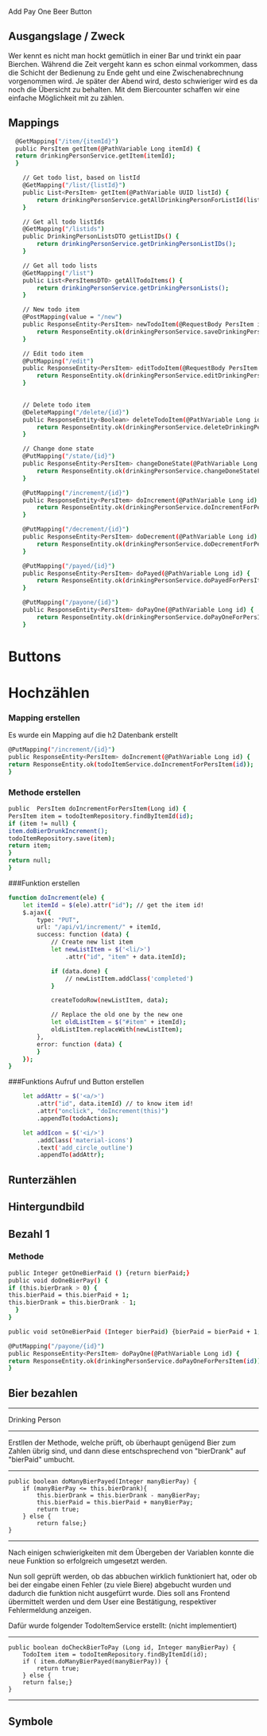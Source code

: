 Add Pay One Beer Button




## Ausgangslage / Zweck
Wer kennt es nicht man hockt gemütlich in einer Bar und trinkt ein paar Bierchen. 
Während die Zeit vergeht kann es schon einmal vorkommen, dass die Schicht der Bedienung 
zu Ende geht und eine Zwischenabrechnung vorgenommen wird. Je später der Abend wird, desto schwieriger wird es da noch die Übersicht zu behalten. Mit dem Biercounter schaffen wir eine einfache Möglichkeit 
mit zu zählen.

## Mappings



```bash
  @GetMapping("/item/{itemId}")
  public PersItem getItem(@PathVariable Long itemId) {
  return drinkingPersonService.getItem(itemId);
  }
```

```bash
    // Get todo list, based on listId
    @GetMapping("/list/{listId}")
    public List<PersItem> getItem(@PathVariable UUID listId) {
        return drinkingPersonService.getAllDrinkingPersonForListId(listId);
    }
```    
```bash
    // Get all todo listIds
    @GetMapping("/listids")
    public DrinkingPersonListsDTO getListIDs() {
        return drinkingPersonService.getDrinkingPersonListIDs();
    }
```    
```bash
    // Get all todo lists
    @GetMapping("/list")
    public List<PersItemsDTO> getAllTodoItems() {
        return drinkingPersonService.getDrinkingPersonLists();
    }
```
```bash
    // New todo item
    @PostMapping(value = "/new")
    public ResponseEntity<PersItem> newTodoItem(@RequestBody PersItem item) {
        return ResponseEntity.ok(drinkingPersonService.saveDrinkingPerson(item));
    }
```    

```bash
    // Edit todo item
    @PutMapping("/edit")
    public ResponseEntity<PersItem> editTodoItem(@RequestBody PersItem item) {
        return ResponseEntity.ok(drinkingPersonService.editDrinkingPerson(item));
    }
    
```
```bash
    // Delete todo item
    @DeleteMapping("/delete/{id}")
    public ResponseEntity<Boolean> deleteTodoItem(@PathVariable Long id) {
        return ResponseEntity.ok(drinkingPersonService.deleteDrinkingPerson(id));
    }
```
```bash
    // Change done state
    @PutMapping("/state/{id}")
    public ResponseEntity<PersItem> changeDoneState(@PathVariable Long id) {
        return ResponseEntity.ok(drinkingPersonService.changeDoneStateForDrinkingPerson(id));
    }
```
```bash
    @PutMapping("/increment/{id}")
    public ResponseEntity<PersItem> doIncrement(@PathVariable Long id) {
        return ResponseEntity.ok(drinkingPersonService.doIncrementForPersItem(id));
    }
```    


```bash
    @PutMapping("/decrement/{id}")
    public ResponseEntity<PersItem> doDecrement(@PathVariable Long id) {
        return ResponseEntity.ok(drinkingPersonService.doDecrementForPersItem(id));
    }
```    

```bash
    @PutMapping("/payed/{id}")
    public ResponseEntity<PersItem> doPayed(@PathVariable Long id) {
        return ResponseEntity.ok(drinkingPersonService.doPayedForPersItem(id));
    }
```
```bash
    @PutMapping("/payone/{id}")
    public ResponseEntity<PersItem> doPayOne(@PathVariable Long id) {
        return ResponseEntity.ok(drinkingPersonService.doPayOneForPersItem(id));
    }
```



# Buttons

# Hochzählen

### Mapping erstellen

Es wurde ein Mapping auf die h2 Datenbank erstellt 

```bash
@PutMapping("/increment/{id}")
public ResponseEntity<PersItem> doIncrement(@PathVariable Long id) {
return ResponseEntity.ok(todoItemService.doIncrementForPersItem(id));
}
```

### Methode erstellen



```bash
public  PersItem doIncrementForPersItem(Long id) {
PersItem item = todoItemRepository.findByItemId(id);
if (item != null) {
item.doBierDrunkIncrement();
todoItemRepository.save(item);
return item;
}
return null;
}
```
###Funktion erstellen

```bash
function doIncrement(ele) {
    let itemId = $(ele).attr("id"); // get the item id!
    $.ajax({
        type: "PUT",
        url: "/api/v1/increment/" + itemId,
        success: function (data) {
            // Create new list item
            let newListItem = $('<li/>')
                .attr("id", "item" + data.itemId);

            if (data.done) {
                // newListItem.addClass('completed')
            }

            createTodoRow(newListItem, data);

            // Replace the old one by the new one
            let oldListItem = $("#item" + itemId);
            oldListItem.replaceWith(newListItem);
        },
        error: function (data) {
        }
    });
}
```

###Funktions Aufruf und Button erstellen
```bash
    let addAttr = $('<a/>')
        .attr("id", data.itemId) // to know item id!
        .attr("onclick", "doIncrement(this)")
        .appendTo(todoActions);

    let addIcon = $('<i/>')
        .addClass('material-icons')
        .text('add_circle_outline')
        .appendTo(addAttr);
```
## Runterzählen

## Hintergundbild

## Bezahl 1
### Methode
```bash
public Integer getOneBierPaid () {return bierPaid;}
public void doOneBierPay() {
if (this.bierDrank > 0) {
this.bierPaid = this.bierPaid + 1;
this.bierDrank = this.bierDrank - 1;
  }
}
```
```bash
public void setOneBierPaid (Integer bierPaid) {bierPaid = bierPaid + 1; bierDrank = bierDrank -1;}
```
```bash
@PutMapping("/payone/{id}")
public ResponseEntity<PersItem> doPayOne(@PathVariable Long id) {
return ResponseEntity.ok(drinkingPersonService.doPayOneForPersItem(id));
}
```
## Bier bezahlen

******************************************************
Drinking Person
***********************************************

Erstllen der Methode, welche prüft, ob überhaupt genügend Bier zum Zahlen übrig sind, und dann diese entschsprechend von "bierDrank" auf "bierPaid" umbucht.



***********************************************************

    public boolean doManyBierPayed(Integer manyBierPay) {
        if (manyBierPay <= this.bierDrank){
            this.bierDrank = this.bierDrank - manyBierPay;
            this.bierPaid = this.bierPaid + manyBierPay;
            return true;
        } else {
            return false;}
    }



**********************************************
Nach einigen schwierigkeiten mit dem Übergeben der Variablen konnte die neue Funktion so erfolgreich umgesetzt werden.

Nun soll geprüft werden, ob das abbuchen wirklich funktioniert hat, oder ob bei der eingabe einen Fehler (zu viele Biere) abgebucht wurden und dadurch die funktion nicht ausgefürrt wurde.
Dies soll ans Frontend übermittelt werden und dem User eine Bestätigung, respektiver Fehlermeldung anzeigen.


Dafür wurde folgender TodoItemService erstellt: (nicht implementiert)
***********************************************************
    public boolean doCheckBierToPay (Long id, Integer manyBierPay) {
        TodoItem item = todoItemRepository.findByItemId(id);
        if ( item.doManyBierPayed(manyBierPay)) {
            return true;
        } else {
        return false;}
    }

************************************************************

## Symbole

